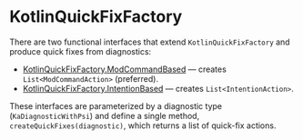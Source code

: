 # KotlinQuickFixFactory

There are two functional interfaces that extend `KotlinQuickFixFactory` and produce quick fixes from diagnostics:

+ [KotlinQuickFixFactory.ModCommandBased](ModCommandBased.md) — creates `List<ModCommandAction>` (preferred).
+ [KotlinQuickFixFactory.IntentionBased](IntentionBased.md) — creates `List<IntentionAction>`.

These interfaces are parameterized by a diagnostic type (`KaDiagnosticWithPsi`) and define a single method, 
`createQuickFixes(diagnostic)`, which returns a list of quick-fix actions.
